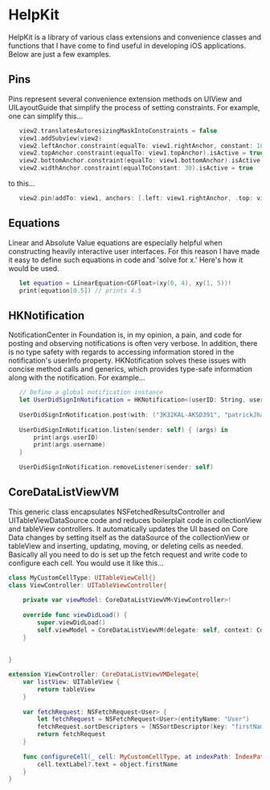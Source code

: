 # HelpKit
HelpKit is a library of various class extensions and convenience classes and functions that I have come to find useful in developing iOS applications. Below are just a few examples.

## Pins
Pins represent several convenience extension methods on UIView and UILayoutGuide that simplify the process of setting constraints.
For example, one can simplify this...
```swift
   view2.translatesAutoresizingMaskIntoConstraints = false
   view1.addSubview(view2)
   view2.leftAnchor.constraint(equalTo: view1.rightAnchor, constant: 10).isActive = true
   view2.topAnchor.constraint(equalTo: view1.topAnchor).isActive = true
   view2.bottomAnchor.constraint(equalTo: view1.bottomAnchor).isActive = true
   view2.widthAnchor.constraint(equalToConstant: 30).isActive = true
```
to this...

```swift
   view2.pin(addTo: view1, anchors: [.left: view1.rightAnchor, .top: view1.topAnchor, .bottom: view1.bottomAnchor], constants: [.left: 10, .width: 30])
```

## Equations

Linear and Absolute Value equations are especially helpful when constructing heavily interactive user interfaces. For this reason I have made it easy to define such equations in code and 'solve for x.' Here's how it would be used.

```swift
   let equation = LinearEquation<CGFloat>(xy(0, 4), xy(1, 5))!
   print(equation[0.5]) // prints 4.5
```

## HKNotification

NotificationCenter in Foundation is, in my opinion, a pain, and code for posting and observing notifications is often very verbose. In addition, there is no type safety with regards to accessing information stored in the notification's userInfo property. HKNotification solves these issues with concise method calls and generics, which provides type-safe information along with the notification. For example...

```swift
   // Define a global notification instance
   let UserDidSignInNotification = HKNotification<(userID: String, username: String)>()
        
   UserDidSignInNotification.post(with: ("3K32KAL-AKSD391", "patrickJhanna242"))
        
   UserDidSignInNotification.listen(sender: self) { (args) in
       print(args.userID)
       print(args.username)
   }
   
   UserDidSignInNotification.removeListener(sender: self)

```

## CoreDataListViewVM

This generic class encapsulates NSFetchedResultsController and UITableViewDataSource code and reduces boilerplait code in collectionView and tableView controllers. It automatically updates the UI based on Core Data changes by setting itself as the dataSource of the collectionView or tableView and inserting, updating, moving, or deleting cells as needed. Basically all you need to do is set up the fetch request and write code to configure each cell. You would use it like this...

```swift
class MyCustomCellType: UITableViewCell{}
class ViewController: UITableViewController{
    
    private var viewModel: CoreDataListViewVM<ViewController>!
    
    override func viewDidLoad() {
        super.viewDidLoad()
        self.viewModel = CoreDataListViewVM(delegate: self, context: CoreData.mainContext)
    }
    
    
}

extension ViewController: CoreDataListViewVMDelegate{
    var listView: UITableView {
        return tableView
    }
    
    var fetchRequest: NSFetchRequest<User> {
        let fetchRequest = NSFetchRequest<User>(entityName: "User")
        fetchRequest.sortDescriptors = [NSSortDescriptor(key: "firstName", ascending: true)]
        return fetchRequest
    }
    
    func configureCell(_ cell: MyCustomCellType, at indexPath: IndexPath, for object: User) {
        cell.textLabel?.text = object.firstName
    }
}
```




